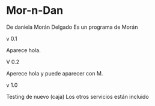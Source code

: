 # Mor-n-Dan
De daniela Morán Delgado
Es un programa de Morán

v 0.1

Aparece hola.

 V 0.2

Aperece hola y puede aparecer con M.

v 1.0

Testing de nuevo (caja)
Los otros servicios están incluido
